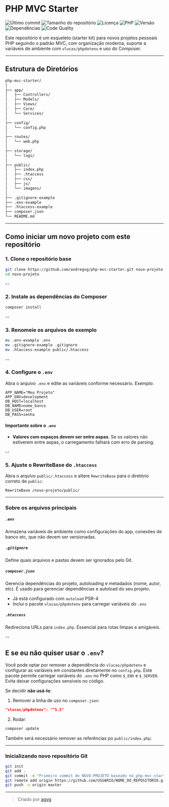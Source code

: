 # PHP MVC Starter

![Último commit](https://img.shields.io/github/last-commit/andregvg/php-mvc-starter?label=último%20commit)
![Tamanho do repositório](https://img.shields.io/github/repo-size/andregvg/php-mvc-starter)
![Licença](https://img.shields.io/github/license/andregvg/php-mvc-starter)
![PHP](https://img.shields.io/badge/PHP-%5E8.0-blue)
![Versão](https://img.shields.io/badge/versão-0.1.0-blueviolet)
![Dependências](https://img.shields.io/badge/composer--dependencies-up%20to%20date-brightgreen)
![Code Quality](https://img.shields.io/badge/qualidade--do--código-A-brightgreen)

Este repositório é um esqueleto (starter kit) para novos projetos pessoais PHP seguindo o padrão MVC, com organização moderna, suporte a variáveis de ambiente com `vlucas/phpdotenv` e uso do Composer.

---

## Estrutura de Diretórios

```bash
php-mvc-starter/
│
├── app/
│   ├── Controllers/
│   ├── Models/
│   ├── Views/
│   ├── Core/
│   └── Services/
│
├── config/
│   └── config.php
│
├── routes/
│   └── web.php
│
├── storage/
│   └── logs/
│
├── public/
│   ├── index.php
│   ├── .htaccess
│   ├── css/
│   ├── js/
│   └── imagens/
│
├── .gitignore-example
├── .env-example
├── .htaccess-example
├── composer.json
└── README.md
```

---

## Como iniciar um novo projeto com este repositório

### 1. Clone o repositório base

```bash
git clone https://github.com/andregvg/php-mvc-starter.git novo-projeto
cd novo-projeto
```

--

### 2. Instale as dependências do Composer

```bash
composer install
```

--

### 3. Renomeie os arquivos de exemplo

```bash
mv .env-example .env
mv .gitignore-example .gitignore
mv .htaccess-example public/.htaccess
```

--

### 4. Configure o `.env`

Abra o arquivo `.env` e edite as variáveis conforme necessário. Exemplo:

```
APP_NAME="Meu Projeto"
APP_ENV=development
DB_HOST=localhost
DB_NAME=nome_banco
DB_USER=root
DB_PASS=senha
```

#### Importante sobre o `.env`

- **Valores com espaços devem ser entre aspas**. Se os valores não estiverem entre aspas, o carregamento falhará com erro de parsing.

--

### 5. Ajuste o RewriteBase do `.htaccess`

Abra o arquivo `public/.htaccess` e altere `RewriteBase` para o diretório correto de `public`:

```apacheconf
RewriteBase /novo-projeto/public/
```

---

###  Sobre os arquivos principais

##### `.env`
Armazena variáveis de ambiente como configurações do app, conexões de banco etc, que não devem ser versionadas.

##### `.gitignore`
Define quais arquivos e pastas devem ser ignorados pelo Git.

##### `composer.json`
Gerencia dependências do projeto, autoloading e metadados (nome, autor, etc).
É usado para gerenciar dependências e autoload do seu projeto.

- Já está configurado com `autoload` PSR-4
- Inclui o pacote `vlucas/phpdotenv` para carregar variáveis do `.env`

##### `.htaccess`
Redireciona URLs para `index.php`. Essencial para rotas limpas e amigáveis.

--

## E se eu não quiser usar o `.env`?

Você pode optar por remover a dependência do `vlucas/phpdotenv` e configurar as variáveis em constantes diretamente no `config.php`. Este pacote permite carregar variáveis do `.env` no PHP como `$_ENV` e `$_SERVER`. Evita deixar configurações sensíveis no código.

Se decidir **não usá-lo**:

1. Remover a linha de uso no `composer.json`:

```json
"vlucas/phpdotenv": "^5.5"
```

2. Rodar:

```bash
composer update
```
 
 Também será necessário remover as referências po `public/index.php`:

---

### Inicializando  novo repositório Git

```bash
git init
git add .
git commit -m "Primeiro commit do NOVO-PROJETO baseado no php-mvc-starter"
git remote add origin https://github.com/USUARIO/NOME_DO_REPOSITORIO.git
git push -u origin master
```

---


> Criado por [agvg](mailto:agvg@gmail.com) 


